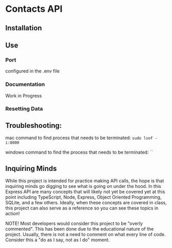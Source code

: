 # Contacts API
## Installation

## Use
### Port
configured in the .env file

### Documentation
Work in Progress

### Resetting Data

## Troubleshooting:
mac command to find process that needs to be terminated:
`sudo lsof -i:8000`

windows command to find the process that needs to be terminated:
``

## Inquiring Minds
While this project is intended for practice making API calls, the hope is that inquiring minds go digging to see what is going on under the hood. In this Express API are many concepts that will likely not yet be covered yet at this point including TypeScript, Node, Express, Object Oriented Programming, SQLite, and a few others. Ideally, when these concepts are covered in class, this project can also serve as a reference so you can see these topics in action!

NOTE! Most developers would consider this project to be "overly commented". This has been done due to the educational nature of the project. Usually, there is not a need to comment on what every line of code. Consider this a "do as I say, not as I do" moment. 



